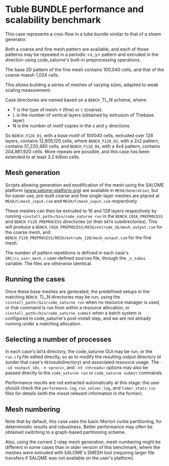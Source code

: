 Tuble BUNDLE performance and scalability benchmark
==================================================

This case represents a cros-flow in a tube bundle similar to that of a steam
generator.

Both a coarse and fine mesh pattern are available, and each of those patterns
may be repeated in a periodic <x, y> pattern and extruded in the <z> direction
using code_saturne's built-in preprocessing operations.

The base 2D pattern of the fine mesh contains 100,040 cells, and that of the
coarse maesh 1,024 cells.

This allows building a series of meshes of varying sizes, adapted to weak
scaling measurement.

Case directories are named based on a `BENCH_`TL_N scheme, where:
- T is the type of mesh: `F` (fine) or `C` (coarse).
- L is the number of vertical layers (obtained by extrusion of Thebase layer)
- N is the number of motif copies in the x and y directions.

So `BENCH_F128_01`, with a base motif of 100040 cells, extruded over 128 layers,
contains 12,805,120 cells, where `BENCH_F128_02`, with a 2x2 pattern, contains
51,220,480 cells, and `BENCH_F128_04`, with a 4x4 pattern, contains
204,881,920 cells. More repeats are possible, and this case has been extended
to at least 3.2 billion cells.

Mesh generation
---------------

Scripts allowing generation and modification of the mesh using the SALOME
platform (www.salome-platform.org) are available in `MESH/Generation`, but
for easier use, pre-built coarse and fine single-layer meshes are
placed at `MESH/C/mesh_input.csm` and `MESH/F/mesh_input.csm` respectively.

These meshes can then be extruded to 16 and 128 layers respectively by
running `<install_path>/bin/code_saturne run` in the `BENCH_C016_PREPROCESS` and
`BENCH_F128_PREPROCESS` directories (or their `DATA` subdirectories).
This will produce a `BENCH_C016_PREPROCESS/RESU/extrude_16/mesh_output.csm`
for the coarse mesh, and `BENCH_F128_PREPROCESS/RESU/extrude_128/mesh_output.csm`
for the fine mesh.

The number of pattern repetitions is defined in each case's
`SRC/cs_user_mesh.c` user-defined sources file, through the `_n_tubes`
variable. The files are otherwise identical.

Running the cases
-----------------

Once these base meshes are generated, the predefined setups in the matching
`BENCH_`TL_N directories may be run, using the
`<install_path>/bin/code_saturne run` when no resource manager is used,
or that command is run from within a resource allocation, or
`<install_path>/bin/code_saturne submit` when a batch system is configured
in code_saturne's post-install step, and we are not already running under
a matching allocation.

Selecting a number of processes
-------------------------------

In each case's `DATA` directory, the code_saturne GUI may be run, or the
`run.cfg` file edited directly, so as to modify the resulting output directory
id (under that case's `RESU`subdirectory) and associated resouvce usage.
The `--id <output_id>`, `-n <procs>`, and `-nt <threads>` options may also
be passed directly to the `code_saturne run` or `code_saturne submit` commands.

Performance results are not extracted automatically at this stage:
the user should check the `performance.log`, `run_solver.log`, and
`timer_stats.csv` files for details (with the mosst relevant information
in the former).

Mesh numbering
--------------

Note that by default, this case uses the basic Morton curbe partitioning,
for deterministic results and robustness. Better performance may often
be obtained switching to a graph-based partitioning scheme.

Also, using the current 2-step mesh generation, mesh numbering might be different
in some cases than in older version of this benchmark, where the meshes
were extruded with SALOME's SMESH tool (requiring larger file transfers if
SALOME was not available on the user's platform).
